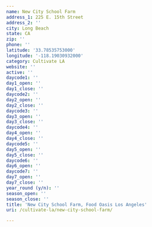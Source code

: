 ```yaml
---
name: New City School Farm
address_1: 225 E. 15th Street
address_2: ''
city: Long Beach
state: CA
zip: ''
phone: ''
latitude: '33.78535753000'
longitude: '-118.19030932000'
category: Cultivate LA
website: ''
active: ''
daycode1: ''
day1_open: ''
day1_close: ''
daycode2: ''
day2_open: ''
day2_close: ''
daycode3: ''
day3_open: ''
day3_close: ''
daycode4: ''
day4_open: ''
day4_close: ''
daycode5: ''
day5_open: ''
day5_close: ''
daycode6: ''
day6_open: ''
daycode7: ''
day7_open: ''
day7_close: ''
year_round (y/n): ''
season_open: ''
season_close: ''
title: 'New City School Farm, Food Oasis Los Angeles'
uri: /cultivate-la/new-city-school-farm/

---
```

